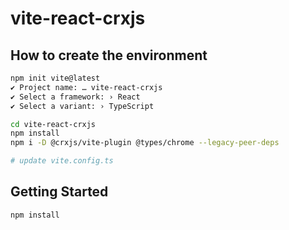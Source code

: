 # vite-react-crxjs

## How to create the environment

```sh
npm init vite@latest
✔ Project name: … vite-react-crxjs
✔ Select a framework: › React
✔ Select a variant: › TypeScript

cd vite-react-crxjs
npm install
npm i -D @crxjs/vite-plugin @types/chrome --legacy-peer-deps

# update vite.config.ts
```

## Getting Started

```sh
npm install
```
